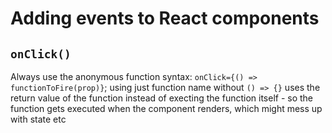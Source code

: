 # Adding events to React components

## `onClick()`

Always use the anonymous function syntax: `onClick={() => functionToFire(prop)}`; using just function name without `() => {}` uses the return value of the function instead of execting the function itself - so the function gets executed when the component renders, which might mess up with state etc
